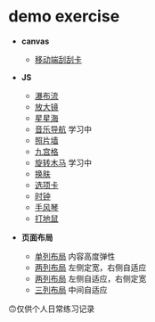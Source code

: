 # demo exercise

* **canvas**
  * [移动端刮刮卡](https://lulu-s.github.io/demo/canvas-demo/scrape-card)

* **JS**
  * [瀑布流](https://lulu-s.github.io/demo/js-demo/waterFall/upgrades)
  * [放大镜](https://lulu-s.github.io/demo/js-demo/magnifyingGlass)
  * [星星海](https://lulu-s.github.io/demo/js-demo/starry)
  <!-- * [天猫弹性导航](https://lulu-s.github.io/demo/js-demo/nav/elasticity) -->
  * [音乐导航](https://lulu-s.github.io/demo/js-demo/nav/music) 学习中
  <!-- * [中部导航吸顶](https://lulu-s.github.io/demo/js-demo/nav/ceiling) -->
  <!-- * [返回顶部](https://lulu-s.github.io/demo/js-demo/returnTop) -->
  * [照片墙](https://lulu-s.github.io/demo/js-demo/photos/photoWall)
  <!-- * [简易相册点击版](https://lulu-s.github.io/demo/js-demo/photos/photoalbum1) -->
  * [九宫格](https://lulu-s.github.io/demo/js-demo/sudoku)
  * [旋转木马](https://lulu-s.github.io/demo/js-demo/whirligig) 学习中
  <!-- * [橱窗商品展示](https://lulu-s.github.io/demo/js-demo/progressBar/windowDisplay) -->
  * [换肤](https://lulu-s.github.io/demo/js-demo/skinPeeler/background.html)
  * [选项卡](https://lulu-s.github.io/demo/js-demo/tab)
  <!-- * [点名册](https://lulu-s.github.io/demo/js-demo/timer/rollBook.html) -->
  * [时钟](https://lulu-s.github.io/demo/js-demo/timer/clock.html)
  * [手风琴](https://lulu-s.github.io/demo/js-demo/nav/accordion/index.html)
  * [打地鼠](https://lulu-s.github.io/demo/js-demo/game/whackAMole/index.html)

* **页面布局**
  * [单列布局](https://lulu-s.github.io/demo/layout/single-row.html) 内容高度弹性
  * [两列布局](https://lulu-s.github.io/demo/layout/two-columns-position.html) 左侧定宽，右侧自适应
  * [两列布局](https://lulu-s.github.io/demo/layout/two-columns-left-self-position.html) 左侧自适应，右侧定宽
  * [三列布局](https://lulu-s.github.io/demo/layout/three-row.html) 中间自适应


🙃仅供个人日常练习记录
